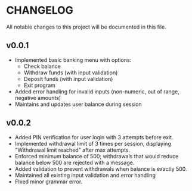 # CHANGELOG

All notable changes to this project will be documented in this file.

## v0.0.1
- Implemented basic banking menu with options:
  - Check balance
  - Withdraw funds (with input validation)
  - Deposit funds (with input validation)
  - Exit program
- Added error handling for invalid inputs (non-numeric, out of range, negative amounts)
- Maintains and updates user balance during session

## v0.0.2
- Added PIN verification for user login with 3 attempts before exit.  
- Implemented withdrawal limit of 3 times per session, displaying "Withdrawal limit reached" after max attempts.  
- Enforced minimum balance of 500; withdrawals that would reduce balance below 500 are rejected with a message.  
- Added validation to prevent withdrawals when balance is exactly 500.  
- Maintained all existing input validation and error handling  
- FIxed minor grammar error.  
